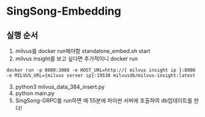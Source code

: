 # SingSong-Embedding

## 실행 순서
1. milvus를 docker run해야함
    standalone_embed.sh start
2. milvus insight를 보고 싶다면 추가적이니 docker run
```
docker run -p 8000:3000 -e HOST_URL=http://{ milvus insight ip }:8000 -e MILVUS_URL={milvus server ip}:19530 milvusdb/milvus-insight:latest
```
3. python3 milvus_data_384_insert.py
4. python main.py
5. SingSong-GRPC를 run하면 매 55분에 파이썬 서버에 호출하여 db업데이트를 한다!

